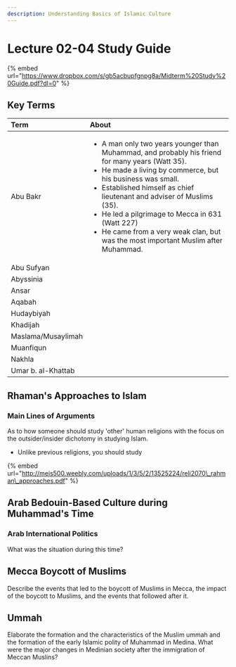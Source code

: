 ```yaml
---
description: Understanding Basics of Islamic Culture
---
```


# Lecture 02-04 Study Guide

{% embed url="https://www.dropbox.com/s/gb5acbupfgnpg8a/Midterm%20Study%20Guide.pdf?dl=0" %}



## Key Terms

<table>
  <thead>
    <tr>
      <th style="text-align:left">Term</th>
      <th style="text-align:left">About</th>
    </tr>
  </thead>
  <tbody>
    <tr>
      <td style="text-align:left">Abu Bakr</td>
      <td style="text-align:left">
        <ul>
          <li>A man only two years younger than Muhammad, and probably his friend for
            many years (Watt 35).</li>
          <li>He made a living by commerce, but his business was small.</li>
          <li>Established himself as chief lieutenant and adviser of Muslims (35).</li>
          <li>He led a pilgrimage to Mecca in 631 (Watt 227)</li>
          <li>He came from a very weak clan, but was the most important Muslim after
            Muhammad.</li>
        </ul>
      </td>
    </tr>
    <tr>
      <td style="text-align:left">Abu Sufyan</td>
      <td style="text-align:left"></td>
    </tr>
    <tr>
      <td style="text-align:left">Abyssinia</td>
      <td style="text-align:left"></td>
    </tr>
    <tr>
      <td style="text-align:left">Ansar</td>
      <td style="text-align:left"></td>
    </tr>
    <tr>
      <td style="text-align:left">Aqabah</td>
      <td style="text-align:left"></td>
    </tr>
    <tr>
      <td style="text-align:left">Hudaybiyah</td>
      <td style="text-align:left"></td>
    </tr>
    <tr>
      <td style="text-align:left">Khadijah</td>
      <td style="text-align:left"></td>
    </tr>
    <tr>
      <td style="text-align:left">Maslama/Musaylimah</td>
      <td style="text-align:left"></td>
    </tr>
    <tr>
      <td style="text-align:left">Muanfiqun</td>
      <td style="text-align:left"></td>
    </tr>
    <tr>
      <td style="text-align:left">Nakhla</td>
      <td style="text-align:left"></td>
    </tr>
    <tr>
      <td style="text-align:left">Umar b. al-Khattab</td>
      <td style="text-align:left"></td>
    </tr>
  </tbody>
</table>

## Rhaman's Approaches to Islam

### Main Lines of Arguments

As to how someone should study 'other' human religions with the focus on the outsider/insider dichotomy in studying Islam.

* Unlike previous religions, you should study 

{% embed url="http://meis500.weebly.com/uploads/1/3/5/2/13525224/reli2070\_rahman\_approaches.pdf" %}

## Arab Bedouin-Based Culture during Muhammad's Time

### Arab International Politics

What was the situation during this time?

## Mecca Boycott of Muslims

Describe the events that led to the boycott of Muslims in Mecca, the impact of the boycott to Muslims, and the events that followed after it.

## Ummah

Elaborate the formation and the characteristics of the Muslim ummah and the formation of the early Islamic polity of Muhammad in Medina. What were the major changes in Medinian society after the immigration of Meccan Muslins?

